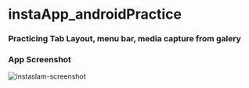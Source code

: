 # instaApp_androidPractice

### Practicing Tab Layout, menu bar, media capture from galery

### App Screenshot
![instaslam-screenshot](https://user-images.githubusercontent.com/32861143/52178758-c44ef580-2804-11e9-80f9-099e6a307984.png)
